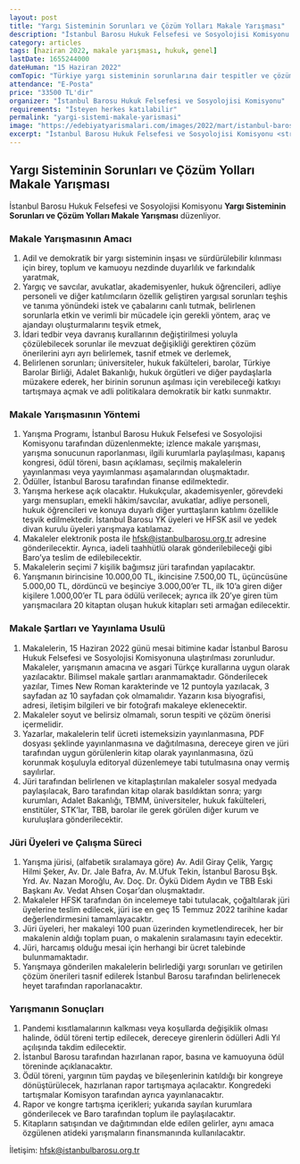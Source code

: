 ```yaml
---
layout: post
title: "Yargı Sisteminin Sorunları ve Çözüm Yolları Makale Yarışması"
description: "İstanbul Barosu Hukuk Felsefesi ve Sosyolojisi Komisyonu Yargı Sisteminin Sorunları ve Çözüm Yolları Makale Yarışması düzenliyor."
category: articles
tags: [haziran 2022, makale yarışması, hukuk, genel]
lastDate: 1655244000
dateHuman: "15 Haziran 2022"
comTopic: "Türkiye yargı sisteminin sorunlarına dair tespitler ve çözüm yollarına dair görüşler"
attendance: "E-Posta"
price: "33500 TL'dir"
organizer: "İstanbul Barosu Hukuk Felsefesi ve Sosyolojisi Komisyonu"
requirements: "İsteyen herkes katılabilir"
permalink: "yargi-sistemi-makale-yarismasi"
image: "https://edebiyatyarismalari.com/images/2022/mart/istanbul-barosu-makale-yarismasi.jpg"
excerpt: "İstanbul Barosu Hukuk Felsefesi ve Sosyolojisi Komisyonu <strong>Yargı Sisteminin Sorunları ve Çözüm Yolları Makale Yarışması</strong> düzenliyor."
---
```


## Yargı Sisteminin Sorunları ve Çözüm Yolları Makale Yarışması
İstanbul Barosu Hukuk Felsefesi ve Sosyolojisi Komisyonu **Yargı Sisteminin Sorunları ve Çözüm Yolları Makale Yarışması** düzenliyor.  

### Makale Yarışmasının Amacı

1. Adil ve demokratik bir yargı sisteminin inşası ve sürdürülebilir kılınması için birey, toplum ve kamuoyu nezdinde duyarlılık ve farkındalık yaratmak,
2. Yargıç ve savcılar, avukatlar, akademisyenler, hukuk öğrencileri, adliye personeli ve diğer katılımcıların özellik geliştiren yargısal sorunları teşhis ve tanıma yönündeki istek ve çabalarını canlı tutmak, belirlenen sorunlarla etkin ve verimli bir mücadele için gerekli yöntem, araç ve ajandayı oluşturmalarını teşvik etmek,
3. İdari tedbir veya davranış kurallarının değiştirilmesi yoluyla çözülebilecek sorunlar ile mevzuat değişikliği gerektiren çözüm önerilerini ayrı ayrı belirlemek, tasnif etmek ve derlemek,
4. Belirlenen sorunları; üniversiteler, hukuk fakülteleri, barolar, Türkiye Barolar Birliği, Adalet Bakanlığı, hukuk örgütleri ve diğer paydaşlarla müzakere ederek, her birinin sorunun aşılması için verebileceği katkıyı
tartışmaya açmak ve adli politikalara demokratik bir katkı sunmaktır.

### Makale Yarışmasının Yöntemi  

1. Yarışma Programı, İstanbul Barosu Hukuk Felsefesi ve Sosyolojisi Komisyonu tarafından düzenlenmekte; izlence makale yarışması, yarışma sonucunun raporlanması, ilgili kurumlarla paylaşılması, kapanış kongresi, ödül töreni, basın açıklaması, seçilmiş makalelerin yayınlanması veya yayımlanması aşamalarından oluşmaktadır.
2. Ödüller, İstanbul Barosu tarafından finanse edilmektedir.
3. Yarışma herkese açık olacaktır. Hukukçular, akademisyenler, görevdeki yargı mensupları, emekli hâkim/savcılar, avukatlar, adliye personeli, hukuk öğrencileri ve konuya duyarlı diğer yurttaşların katılımı özellikle teşvik edilmektedir. İstanbul Barosu YK üyeleri ve HFSK asil ve yedek divan kurulu üyeleri yarışmaya katılamaz.
4. Makaleler elektronik posta ile hfsk@istanbulbarosu.org.tr adresine gönderilecektir. Ayrıca, iadeli taahhütlü olarak gönderilebileceği gibi Baro’ya teslim de edilebilecektir.
5. Makalelerin seçimi 7 kişilik bağımsız jüri tarafından yapılacaktır.
6. Yarışmanın birincisine 10.000,00 TL, ikincisine 7.500,00 TL, üçüncüsüne 5.000,00 TL, dördüncü ve beşinciye 3.000,00’er TL, ilk 10’a giren diğer kişilere 1.000,00’er TL para ödülü verilecek; ayrıca ilk 20’ye giren tüm yarışmacılara 20 kitaptan oluşan hukuk kitapları seti armağan edilecektir.

### Makale Şartları ve Yayınlama Usulü

1. Makalelerin, 15 Haziran 2022 günü mesai bitimine kadar İstanbul Barosu Hukuk Felsefesi ve Sosyolojisi Komisyonuna ulaştırılması zorunludur. Makaleler, yarışmanın amacına ve asgari Türkçe kurallarına uygun olarak yazılacaktır. Bilimsel makale şartları aranmamaktadır. Gönderilecek yazılar, Times New Roman karakterinde ve 12 puntoyla yazılacak, 3 sayfadan az 10
sayfadan çok olmamalıdır. Yazarın kısa biyografisi, adresi, iletişim bilgileri ve bir fotoğrafı makaleye eklenecektir.
2. Makaleler soyut ve belirsiz olmamalı, sorun tespiti ve çözüm önerisi içermelidir.
3. Yazarlar, makalelerin telif ücreti istemeksizin yayınlanmasına, PDF dosyası şeklinde yayınlanmasına ve dağıtılmasına, dereceye giren ve jüri tarafından uygun görülenlerin kitap olarak yayınlanmasına, özü korunmak koşuluyla editoryal düzenlemeye tabi tutulmasına onay vermiş sayılırlar.
4. Jüri tarafından belirlenen ve kitaplaştırılan makaleler sosyal medyada paylaşılacak, Baro tarafından kitap olarak basıldıktan sonra; yargı kurumları, Adalet Bakanlığı, TBMM, üniversiteler, hukuk fakülteleri, enstitüler, STK’lar, TBB, barolar ile gerek görülen diğer kurum ve kuruluşlara gönderilecektir.

### Jüri Üyeleri ve Çalışma Süreci

1. Yarışma jürisi, (alfabetik sıralamaya göre) Av. Adil Giray Çelik, Yargıç Hilmi Şeker, Av. Dr. Jale Bafra, Av. M.Ufuk Tekin, İstanbul Barosu Bşk. Yrd. Av. Nazan Moroğlu, Av. Doç. Dr. Öykü Didem Aydın ve TBB Eski Başkanı Av. Vedat Ahsen Coşar’dan oluşmaktadır.
2. Makaleler HFSK tarafından ön incelemeye tabi tutulacak, çoğaltılarak jüri üyelerine teslim edilecek, jüri ise en geç 15 Temmuz 2022 tarihine kadar değerlendirmesini tamamlayacaktır.
3. Jüri üyeleri, her makaleyi 100 puan üzerinden kıymetlendirecek, her bir makalenin aldığı toplam puan, o makalenin sıralamasını tayin edecektir.
4. Jüri, harcamış olduğu mesai için herhangi bir ücret talebinde bulunmamaktadır.
5. Yarışmaya gönderilen makalelerin belirlediği yargı sorunları ve getirilen çözüm önerileri tasnif edilerek İstanbul Barosu tarafından belirlenecek heyet tarafından raporlanacaktır.

### Yarışmanın Sonuçları

1. Pandemi kısıtlamalarının kalkması veya koşullarda değişiklik olması halinde, ödül töreni tertip edilecek, dereceye girenlerin ödülleri Adli Yıl açılışında takdim edilecektir.
2. İstanbul Barosu tarafından hazırlanan rapor, basına ve kamuoyuna ödül töreninde açıklanacaktır.
3. Ödül töreni, yargının tüm paydaş ve bileşenlerinin katıldığı bir kongreye dönüştürülecek, hazırlanan rapor tartışmaya açılacaktır. Kongredeki tartışmalar Komisyon tarafından ayrıca yayınlanacaktır.
4. Rapor ve kongre tartışma içerikleri; yukarıda sayılan kurumlara gönderilecek ve Baro tarafından toplum ile paylaşılacaktır.
5. Kitapların satışından ve dağıtımından elde edilen gelirler, aynı amaca özgülenen atideki yarışmaların finansmanında kullanılacaktır.

İletişim: hfsk@istanbulbarosu.org.tr
